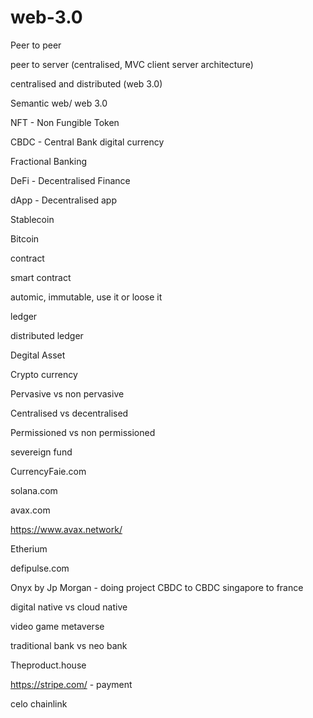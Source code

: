 # web-3.0

Peer to peer

peer to server (centralised, MVC client server architecture)

centralised and distributed (web 3.0)

Semantic web/ web 3.0

NFT - Non Fungible Token

CBDC - Central Bank digital currency

Fractional Banking 

DeFi - Decentralised Finance

dApp - Decentralised app

Stablecoin

Bitcoin


contract

smart contract

automic, immutable, use it or loose it 

ledger

distributed ledger

Degital Asset 

Crypto currency

Pervasive vs non pervasive 

Centralised vs decentralised 

Permissioned vs non permissioned 

severeign fund



CurrencyFaie.com

solana.com

avax.com

https://www.avax.network/

Etherium

defipulse.com

Onyx by Jp Morgan  - doing project CBDC to CBDC singapore to france 


digital native vs cloud native

video game metaverse 

traditional bank vs neo bank

Theproduct.house


https://stripe.com/    -  payment 

celo 
chainlink

